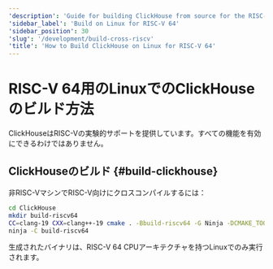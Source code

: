```yaml
---
'description': 'Guide for building ClickHouse from source for the RISC-V 64 architecture'
'sidebar_label': 'Build on Linux for RISC-V 64'
'sidebar_position': 30
'slug': '/development/build-cross-riscv'
'title': 'How to Build ClickHouse on Linux for RISC-V 64'
---
```





# RISC-V 64用のLinuxでのClickHouseのビルド方法

ClickHouseはRISC-Vの実験的サポートを提供しています。すべての機能を有効にできるわけではありません。

## ClickHouseのビルド {#build-clickhouse}

非RISC-VマシンでRISC-V向けにクロスコンパイルするには：

```bash
cd ClickHouse
mkdir build-riscv64
CC=clang-19 CXX=clang++-19 cmake . -Bbuild-riscv64 -G Ninja -DCMAKE_TOOLCHAIN_FILE=cmake/linux/toolchain-riscv64.cmake -DGLIBC_COMPATIBILITY=OFF -DENABLE_LDAP=OFF  -DOPENSSL_NO_ASM=ON -DENABLE_JEMALLOC=ON -DENABLE_PARQUET=OFF -DENABLE_GRPC=OFF -DENABLE_HDFS=OFF -DENABLE_MYSQL=OFF
ninja -C build-riscv64
```

生成されたバイナリは、RISC-V 64 CPUアーキテクチャを持つLinuxでのみ実行されます。
